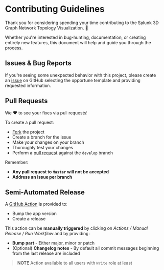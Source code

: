 # Contributing Guidelines
Thank you for considering spending your time contributing to the Splunk 3D Graph Network Topology Visualization. :rocket:

Whether you're interested in bug-hunting, documentation, or creating entirely new features, this document will help and guide you through the process.

## Issues & Bug Reports
If you're seeing some unexpected behavior with this project, please create an [issue](https://github.com/splunk/splunk-3D-graph-network-topology-viz/issues) on GitHub selecting the opportune template and providing requested information.

## Pull Requests
We :heart: to see your fixes via pull requests!

To create a pull request:
* [Fork](https://guides.github.com/activities/forking/) the project
* Create a branch for the issue
* Make your changes on your branch
* Thoroughly test your changes
* Perform a [pull request](https://github.com/splunk/splunk-3D-graph-network-topology-viz/pulls) against the `develop` branch

Remember:
* **Any pull request to `Master` will not be accepted**
* **Address an issue per branch**

## Semi-Automated Release
A [GitHub Action](https://github.com/splunk/splunk-3D-graph-network-topology-viz/actions/workflows/manual-release.yml) is provided to:
* Bump the app version
* Create a release

This action can be **manually triggered** by clicking on _Actions / Manual Release / Run Workflow_ and by providing:
* **Bump part** - Either major, minor or patch
* (Optional) **Changelog notes** - By default all commit messages beginning from the last release are included

> **NOTE** Action available to all users with `Write` role at least